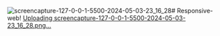 ![screencapture-127-0-0-1-5500-2024-05-03-23_16_28](https://github.com/Saniyakhan7543/Responsive-web/assets/133801644/b4d7bb28-a47a-4439-ae10-069cd732196f)# Responsive-web!
[Uploading screencapture-127-0-0-1-5500-2024-05-03-23_16_28.png…]()
